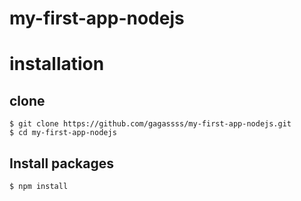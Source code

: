 # my-first-app-nodejs

# installation
## clone

```
$ git clone https://github.com/gagassss/my-first-app-nodejs.git
$ cd my-first-app-nodejs
```

## Install packages
```
$ npm install
```
